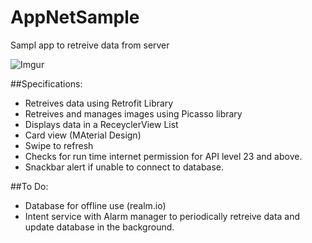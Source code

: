 # AppNetSample
Sampl app to retreive data from server

![Imgur](http://i.imgur.com/tEsfotl.png?1)

##Specifications:

- Retreives data using Retrofit Library
- Retreives and manages images using Picasso library
- Displays data in a ReceyclerView List
- Card view (MAterial Design)
- Swipe to refresh
- Checks for run time internet permission for API level 23 and above.
- Snackbar alert if unable to connect to database.

##To Do:
- Database for offline use (realm.io)
- Intent service with Alarm manager to periodically retreive data and update database in the background.
